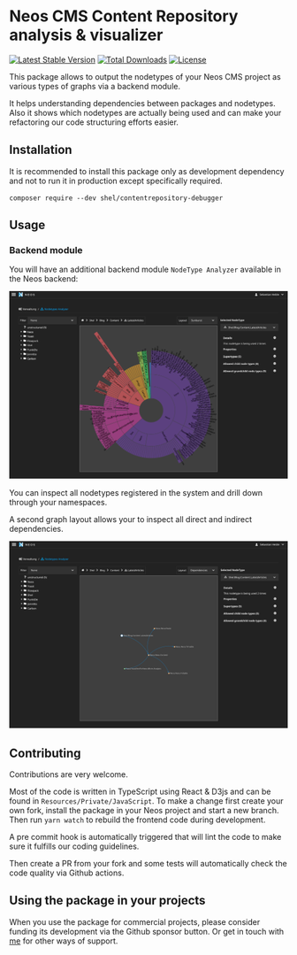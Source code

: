 # Neos CMS Content Repository analysis & visualizer

[![Latest Stable Version](https://poser.pugx.org/shel/contentrepository-debugger/v/stable)](https://packagist.org/packages/shel/contentrepository-debugger)
[![Total Downloads](https://poser.pugx.org/shel/contentrepository-debugger/downloads)](https://packagist.org/packages/shel/contentrepository-debugger)
[![License](https://poser.pugx.org/shel/contentrepository-debugger/license)](https://packagist.org/packages/shel/contentrepository-debugger)

This package allows to output the nodetypes of your Neos CMS project
as various types of graphs via a backend module.

It helps understanding dependencies between packages and nodetypes.
Also it shows which nodetypes are actually being used and can make your
refactoring our code structuring efforts easier.

## Installation

It is recommended to install this package only as development
dependency and not to run it in production except specifically required.

    composer require --dev shel/contentrepository-debugger
    
## Usage

### Backend module

You will have an additional backend module `NodeType Analyzer` available in the Neos backend:

![Neos NodeType Analyzer Backendmodule](Documentation/Images/NodeTypeAnalyzer.png "NodeType Analyzer")

You can inspect all nodetypes registered in the system and
drill down through your namespaces.

A second graph layout allows your to inspect all direct and indirect dependencies.

![Dependency inspection](Documentation/Images/NodeTypeDependencies.png "Dependency inspection")
 
## Contributing

Contributions are very welcome.

Most of the code is written in TypeScript using React & D3js and can be found in `Resources/Private/JavaScript`.
To make a change first create your own fork, install the package in your Neos project 
and start a new branch. 
Then run `yarn watch` to rebuild the frontend code during development.

A pre commit hook is automatically triggered that will lint the code to make sure
it fulfills our coding guidelines.

Then create a PR from your fork and some tests will automatically check the code quality 
via Github actions.

## Using the package in your projects

When you use the package for commercial projects, please consider funding its development
via the Github sponsor button. Or get in touch with [me](mailto:funding@helzle.it) for other ways of support. 
